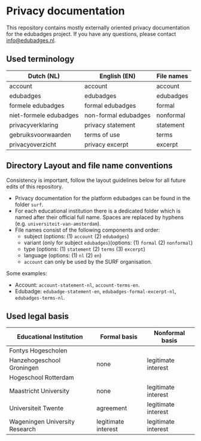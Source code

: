 # Privacy documentation
This repository contains mostly externally oriented privacy documentation for the edubadges project. If you have any questions, please contact info@edubadges.nl.

## Used terminology
| Dutch (NL) | English (EN) | File names |
| ---------- | ------------ | ---------- |
| account | account | account |
| edubadges | edubadges | edubadges |
| formele edubadges | formal edubadges | formal |
| niet-formele edubadges | non-formal edubadges | nonformal |
| privacyverklaring | privacy statement | statement |
| gebruiksvoorwaarden | terms of use | terms |
| privacyoverzicht | privacy excerpt | excerpt |

## Directory Layout and file name conventions
Consistency is important, follow the layout guidelines below for all future edits of this repository.

* Privacy documentation for the platform edubadges can be found in the folder `surf`.
* For each educational institution there is a dedicated folder which is named after their official full name. Spaces are replaced by hyphens (e.g. `universiteit-van-amsterdam`).
* File names consist of the following components and order:
  * subject (options: (1) `account` (2) `edubadges`)
  * variant (only for subject `edubadges`)(options: (1) `formal` (2) `nonformal`)
  * type (options: (1) `statement` (2) `terms` (3) `excerpt`)
  * language (options: (1) `nl` (2) `en`)
  * `account` can only be used by the SURF organisation.

Some examples:
* Account: `account-statement-nl`, `account-terms-en`.
* Edubadge: `edubadge-statement-en`, `edubadges-formal-excerpt-nl`, `edubadges-terms-nl`.

## Used legal basis
| Educational Institution | Formal basis | Nonformal basis |
| ----------------------- | ------------ | --------------- |
| Fontys Hogescholen | | |
| Hanzehogeschool Groningen | none | legitimate interest |
| Hogeschool Rotterdam | | |
| Maastricht University | none | legitimate interest |
| Universiteit Twente | agreement | legitimate interest |
| Wageningen University Research | legitimate interest | legitimate interest |
